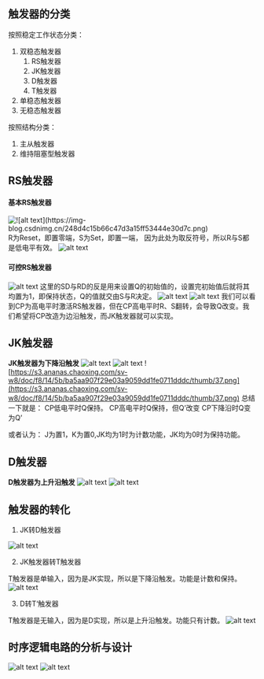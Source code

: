 ## 触发器的分类
按照稳定工作状态分类：
1. 双稳态触发器
    1. RS触发器
    2. JK触发器
    3. D触发器
    4. T触发器
2. 单稳态触发器
3. 无稳态触发器

按照结构分类：
1. 主从触发器
2. 维持阻塞型触发器

## RS触发器
#### 基本RS触发器
![!\[alt text\](https://img-blog.csdnimg.cn/248d4c15b66c47d3a15ff53444e30d7c.png)](https://img2023.cnblogs.com/blog/2542550/202211/2542550-20221130160635551-1968527180.png)
R为Reset，即置零端，S为Set，即置一端，
因为此处为取反符号，所以R与S都是低电平有效。
![alt text](https://s3.ananas.chaoxing.com/sv-w8/doc/f8/14/5b/ba5aa907f29e03a9059dd1fe0711dddc/thumb/14.png)
#### 可控RS触发器
![alt text](https://s3.ananas.chaoxing.com/sv-w8/doc/f8/14/5b/ba5aa907f29e03a9059dd1fe0711dddc/thumb/17.png)
这里的SD与RD的反是用来设置Q的初始值的，设置完初始值后就将其均置为1，即保持状态，Q的值就交由S与R决定。
![alt text](https://s3.ananas.chaoxing.com/sv-w8/doc/f8/14/5b/ba5aa907f29e03a9059dd1fe0711dddc/thumb/23.png)
![alt text](https://s3.ananas.chaoxing.com/sv-w8/doc/f8/14/5b/ba5aa907f29e03a9059dd1fe0711dddc/thumb/25.png)
我们可以看到CP为高电平时激活RS触发器，但在CP高电平时R、S翻转，会导致Q改变。我们希望将CP改造为边沿触发，而JK触发器就可以实现。
## JK触发器
<b>JK触发器为下降沿触发</b>
![alt text](https://s3.ananas.chaoxing.com/sv-w8/doc/f8/14/5b/ba5aa907f29e03a9059dd1fe0711dddc/thumb/27.png)
![alt text](https://s3.ananas.chaoxing.com/sv-w8/doc/f8/14/5b/ba5aa907f29e03a9059dd1fe0711dddc/thumb/30.png)
![https://s3.ananas.chaoxing.com/sv-w8/doc/f8/14/5b/ba5aa907f29e03a9059dd1fe0711dddc/thumb/37.png](https://s3.ananas.chaoxing.com/sv-w8/doc/f8/14/5b/ba5aa907f29e03a9059dd1fe0711dddc/thumb/37.png)
总结一下就是：
CP低电平时Q保持。
CP高电平时Q保持，但Q’改变
CP下降沿时Q变为Q’

或者认为：
J为置1，K为置0,JK均为1时为计数功能，JK均为0时为保持功能。
## D触发器
<b>D触发器为上升沿触发</b>
![alt text](https://s3.ananas.chaoxing.com/sv-w8/doc/f8/14/5b/ba5aa907f29e03a9059dd1fe0711dddc/thumb/44.png)
![alt text](https://s3.ananas.chaoxing.com/sv-w8/doc/f8/14/5b/ba5aa907f29e03a9059dd1fe0711dddc/thumb/47.png)

## 触发器的转化
1. JK转D触发器

![alt text](https://s3.ananas.chaoxing.com/sv-w8/doc/f8/14/5b/ba5aa907f29e03a9059dd1fe0711dddc/thumb/51.png)

2. JK触发器转T触发器

T触发器是单输入，因为是JK实现，所以是下降沿触发。功能是计数和保持。
![alt text](https://s3.ananas.chaoxing.com/sv-w8/doc/f8/14/5b/ba5aa907f29e03a9059dd1fe0711dddc/thumb/52.png)

3. D转T‘触发器

T触发器是无输入，因为是D实现，所以是上升沿触发。功能只有计数。
![alt text](https://s3.ananas.chaoxing.com/sv-w8/doc/f8/14/5b/ba5aa907f29e03a9059dd1fe0711dddc/thumb/54.png)

## 时序逻辑电路的分析与设计
![alt text](https://s3.ananas.chaoxing.com/sv-w8/doc/f8/14/5b/ba5aa907f29e03a9059dd1fe0711dddc/thumb/57.png)
![alt text](https://s3.ananas.chaoxing.com/sv-w8/doc/f8/14/5b/ba5aa907f29e03a9059dd1fe0711dddc/thumb/58.png)